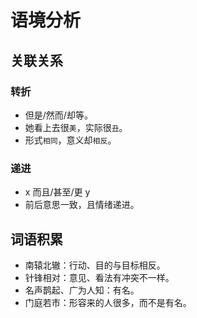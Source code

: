 # 语境分析

## 关联关系

### 转折

* 但是/然而/却等。
* 她看上去很`美`，实际很`丑`。
* 形式`相同`，意义却`相反`。

### 递进

* x 而且/甚至/更 y 
* 前后意思一致，且情绪递进。

## 词语积累

* 南辕北辙：行动、目的与目标相反。
* 针锋相对：意见、看法有冲突不一样。
* 名声鹊起、广为人知：有名。
* 门庭若市：形容来的人很多，而不是有名。